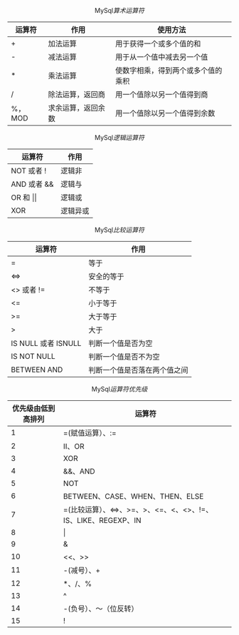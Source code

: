 
$$
\text{MySql} 算术运算符
$$


| 运算符 | 作用               | 使用方法                           |
| ------ | ------------------ | ---------------------------------- |
| +      | 加法运算           | 用于获得一个或多个值的和           |
| -      | 减法运算           | 用于从一个值中减去另一个值         |
| *      | 乘法运算           | 使数字相乘，得到两个或多个值的乘积 |
| /      | 除法运算，返回商   | 用一个值除以另一个值得到商         |
| %，MOD | 求余运算，返回余数 | 用一个值除以另一个值得到余数       |


$$
\text{MySql} 逻辑运算符
$$

| 运算符      | 作用     |
| ----------- | -------- |
| NOT 或者 !  | 逻辑非   |
| AND 或者 && | 逻辑与   |
| OR 和 \|\|  | 逻辑或   |
| XOR         | 逻辑异或 |


$$
\text{MySql} 比较运算符
$$

| 运算符              | 作用                         |
| ------------------- | ---------------------------- |
| =                   | 等于                         |
| <=>                 | 安全的等于                   |
| <> 或者 !=          | 不等于                       |
| <=                  | 小于等于                     |
| >=                  | 大于等于                     |
| >                   | 大于                         |
| IS NULL 或者 ISNULL | 判断一个值是否为空           |
| IS NOT NULL         | 判断一个值是否不为空         |
| BETWEEN AND         | 判断一个值是否落在两个值之间 |


$$
\text{MySql} 运算符优先级
$$


| 优先级由低到高排列 | 运算符                                                       |
| ------------------ | ------------------------------------------------------------ |
| 1                  | =(赋值运算）、:=                                             |
| 2                  | II、OR                                                       |
| 3                  | XOR                                                          |
| 4                  | &&、AND                                                      |
| 5                  | NOT                                                          |
| 6                  | BETWEEN、CASE、WHEN、THEN、ELSE                              |
| 7                  | =(比较运算）、<=>、>=、>、<=、<、<>、!=、 IS、LIKE、REGEXP、IN |
| 8                  | \|                                                           |
| 9                  | &                                                            |
| 10                 | <<、>>                                                       |
| 11                 | -(减号）、+                                                  |
| 12                 | *、/、%                                                      |
| 13                 | ^                                                            |
| 14                 | -(负号）、〜（位反转）                                       |
| 15                 | !                                                            |